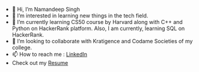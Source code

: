 - 👋 Hi, I’m Namandeep Singh
- 👀 I’m interested in learning new things in the tech field. 
- 🌱 I’m currently learning CS50 course by Harvard along with C++ and Python on HackerRank platform. Also, I am currently, learning SQL on HackerRank.
- 💞️ I’m looking to collaborate with Kratigence and Codame Societies of my college.
- 📫 How to reach me : [LinkedIn](https://www.linkedin.com/in/naman991/)
- Check out my [Resume](https://github.com/Naman-codes2001/Naman-codes2001/files/8032208/Resume.pdf)

            

<!---
Naman-codes2001/Naman-codes2001 is a ✨ special ✨ repository because its `README.md` (this file) appears on your GitHub profile.
You can click the Preview link to take a look at your changes.
--->
